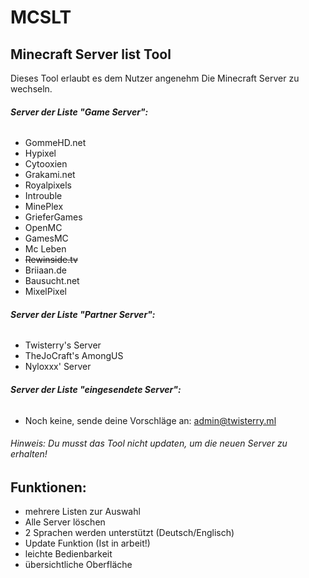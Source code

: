 # MCSLT
## Minecraft Server list Tool
Dieses Tool erlaubt es dem Nutzer angenehm Die Minecraft Server zu wechseln.  
###### __Server der Liste "Game Server":__
+ GommeHD.net
+ Hypixel
+ Cytooxien
+ Grakami.net
+ Royalpixels
+ Introuble
+ MinePlex
+ GrieferGames
+ OpenMC
+ GamesMC
+ Mc Leben
+ ~~Rewinside.tv~~
+ Briiaan.de
+ Bausucht.net
+ MixelPixel
###### __Server der Liste "Partner Server":__
+ Twisterry's Server
+ TheJoCraft's AmongUS
+ Nyloxxx' Server
###### __Server der Liste "eingesendete Server":__
+ Noch keine, sende deine Vorschläge an: admin@twisterry.ml
###### Hinweis: Du musst das Tool nicht updaten, um die neuen Server zu erhalten!
## Funktionen:
+ mehrere Listen zur Auswahl
+ Alle Server löschen
+ 2 Sprachen werden unterstützt (Deutsch/Englisch)
+ Update Funktion (Ist in arbeit!)
+ leichte Bedienbarkeit
+ übersichtliche Oberfläche


